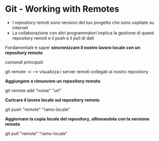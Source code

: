 # Git - Working with Remotes
- I repository remoti sono versioni del tuo progetto che sono ospitate su internet
- La collaborazione con altri programmatori implica la gestione di questi repository remoti e il push e il pull di dati

Fondamentale è saper **sincronizzare il nostro lavoro locale con un repository remoto**

*comandi principali:*

git remote -v --> visualizza i server remoti collegati al nostro repository

**Aggiungere o rimuovere un repository remoto**

git remote add "nome" "url"

**Caricare il lavoro locale sul repository remoto**

git push "remote" "ramo-locale"

**Aggiornare la copia locale del repository, allineandola con la versione remota**

git pull "remote" "ramo-locale"
